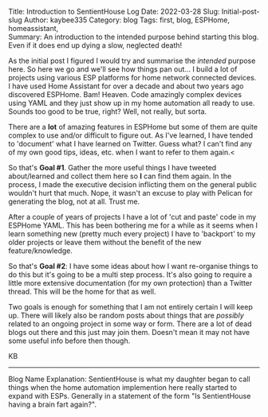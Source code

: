 Title: Introduction to SentientHouse Log
Date: 2022-03-28
Slug: Initial-post-slug
Author: kaybee335
Category: blog
Tags: first, blog, ESPHome, homeassistant,  
Summary: An introduction to the intended purpose behind starting this blog. Even if it does end up dying a slow, neglected death!

As the initial post I figured I would try and summarise the *intended* purpose here. So here we go and we'll see how things pan out...
I build a lot of projects using various ESP platforms for home network connected devices. I have used Home Assistant for over a decade and about two years ago discovered ESPHome. Bam! Heaven. Code amazingly complex devices using YAML and they just show up in my home automation all ready to use. Sounds too good to be true, right? Well, not really, but sorta.

There are a **lot** of amazing features in ESPHome but some of them are quite complex to use and/or difficult to figure out.  As I've learned, I have tended to 'document' what I have learned on Twitter.  Guess what? I can't find any of my own good tips, ideas, etc. when I want to refer to them again.<

So that's **Goal #1**.  Gather the more useful things I have tweeted about/learned and collect them here so **I** can find them again.  In the process, I made the executive decision inflicting them on the general public wouldn't hurt that much. Nope, it wasn't an excuse to play with Pelican for generating the blog, not at all. Trust me.

After a couple of years of projects I have a lot of 'cut and paste' code in my ESPHome YAML. This has been bothering me for a while as it seems when I learn something new (pretty much every project) I have to 'backport' to my older projects or leave them without the benefit of the new feature/knowledge.

So that's **Goal #2**: I have some ideas about how I want re-organise things to do this but it's going to be a multi step process. It's also going to require a little more extensive documentation (for my own protection) than a Twitter thread. This will be the home for that as well.

Two goals is enough for something that I am not entirely certain I will keep up. There will likely also be random posts about things that are *possibly* related to an ongoing project in some way or form. There are a lot of dead blogs out there and this just may join them. Doesn't mean it may not have some useful info before then though.

KB

----

Blog Name Explanation: SentientHouse is what my daughter began to call things when the home automation implemention here really started to expand with ESPs.  Generally in a statement of the form "Is SentientHouse having a brain fart again?".





